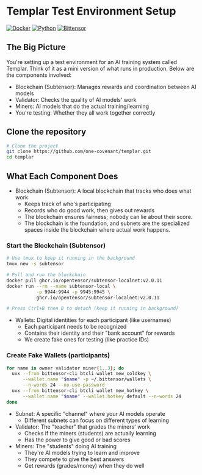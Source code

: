 # Templar Test Environment Setup

[![Docker](https://img.shields.io/badge/Docker-2496ED?style=for-the-badge&logo=docker&logoColor=white)](https://www.docker.com/)
[![Python](https://img.shields.io/badge/Python-3776AB?style=for-the-badge&logo=python&logoColor=white)](https://www.python.org/)
[![Bittensor](https://img.shields.io/badge/Bittensor-000000?style=for-the-badge&logo=bitcoin&logoColor=white)](https://bittensor.com/)

## The Big Picture
You're setting up a test environment for an AI training system called Templar. Think of it as a mini version of what runs in production. Below are the components involved:
- Blockchain (Subtensor): Manages rewards and coordination between AI models
- Validator: Checks the quality of AI models' work
- Miners: AI models that do the actual training/learning
- You're testing: Whether they all work together correctly

## Clone the repository
```bash
# Clone the project
git clone https://github.com/one-covenant/templar.git
cd templar
```

## What Each Component Does
- Blockchain (Subtensor): A local blockchain that tracks who does what work
  - Keeps track of who's participating
  - Records who do good work, then gives out rewards
  - The blockchain ensures fairness; nobody can lie about their score.
  - The blockchain is the foundation, and subnets are the specialized spaces inside the blockchain where actual work happens.
### Start the Blockchain (Subtensor)
```bash
# Use tmux to keep it running in the background
tmux new -s subtensor

# Pull and run the blockchain
docker pull ghcr.io/opentensor/subtensor-localnet:v2.0.11
docker run --rm --name subtensor-local \
           -p 9944:9944 -p 9945:9945 \
           ghcr.io/opentensor/subtensor-localnet:v2.0.11

# Press Ctrl+B then D to detach (keep it running in background)
```
- Wallets: Digital identities for each participant (like usernames)
  - Each participant needs to be recognized
  - Contains their identity and their "bank account" for rewards
  - We create fake ones for testing (like practice IDs)
### Create Fake Wallets (participants)
```bash
for name in owner validator miner{1..3}; do
  uvx --from bittensor-cli btcli wallet new_coldkey \
      --wallet.name "$name" -p ~/.bittensor/wallets \
      --n-words 24 --no-use-password
  uvx --from bittensor-cli btcli wallet new_hotkey \
      --wallet.name "$name" --wallet.hotkey default --n-words 24
done
```

- Subnet: A specific "channel" where your AI models operate
  - Different subnets can focus on different types of learning
- Validator: The "teacher" that grades the miners' work
  - Checks if the miners (students) are actually learning
  - Has the power to give good or bad scores
- Miners: The "students" doing AI training
  - They're AI models trying to learn and improve
  - They compete to give the best answers
  - Get rewards (grades/money) when they do well
